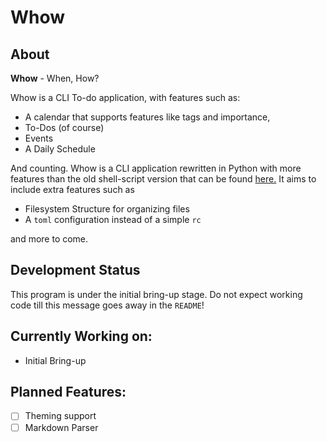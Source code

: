 # Whow

## About

**Whow** - When, How?

Whow is a CLI To-do application, with features such as:
 * A calendar that supports features like tags and importance,
 * To-Dos (of course)
 * Events
 * A Daily Schedule

And counting. Whow is a CLI application rewritten in Python with more features than the old shell-script version that can be found [here.](https://github.com/DaringCuteSeal/whow) It aims to include extra features such as

 * Filesystem Structure for organizing files
 * A `toml` configuration instead of a simple `rc`

and more to come.

## Development Status

This program is under the initial bring-up stage. Do not expect working code till this message goes away in the `README`!

## Currently Working on:
 * Initial Bring-up

## Planned Features:
 * [ ] Theming support
 * [ ] Markdown Parser